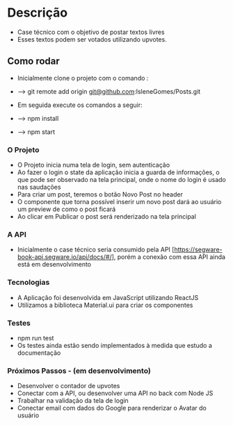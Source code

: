 # Descrição

  - Case técnico com o objetivo de postar textos livres
  - Esses textos podem ser votados utilizando upvotes.

## Como rodar

  - Inicialmente clone o projeto com o comando :
  - --> git remote add origin git@github.com:IsleneGomes/Posts.git

  - Em seguida execute os comandos a seguir:
  - --> npm install
  - --> npm start

### O Projeto

- O Projeto inicia numa tela de login, sem autenticação
- Ao fazer o login o state da aplicação inicia a guarda de informações, o que pode ser observado na tela principal, onde o nome do login é usado nas saudações
- Para criar um post, teremos o botão Novo Post no header
- O componente que torna possível inserir um novo post dará ao usuário um preview de como o post ficará
- Ao clicar em Publicar o post será renderizado na tela principal

### A API

- Inicialmente o case técnico seria consumido pela API [https://segware-book-api.segware.io/api/docs/#/], porém a conexão com essa API ainda está em desenvolvimento

### Tecnologias

- A Aplicação foi desenvolvida em JavaScript utilizando ReactJS
- Utilizamos a biblioteca Material.ui para criar os componentes

### Testes

- npm run test
- Os testes ainda estão sendo implementados à medida que estudo a documentação

### Próximos Passos - (em desenvolvimento)

- Desenvolver o contador de upvotes
- Conectar com a API, ou desenvolver uma API no back com Node JS
- Trabalhar na validação da tela de login
- Conectar email com dados do Google para renderizar o Avatar do usuário
